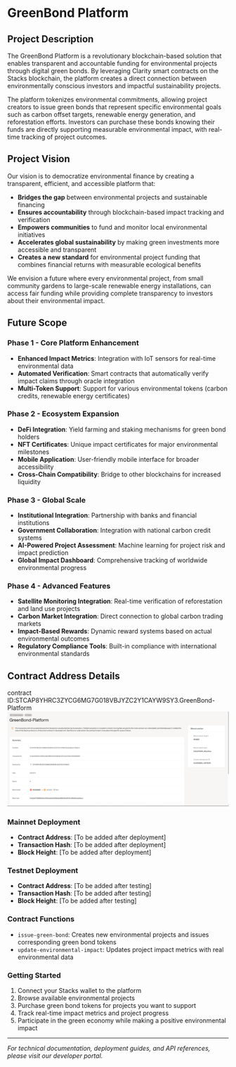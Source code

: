 # GreenBond Platform

## Project Description

The GreenBond Platform is a revolutionary blockchain-based solution that enables transparent and accountable funding for environmental projects through digital green bonds. By leveraging Clarity smart contracts on the Stacks blockchain, the platform creates a direct connection between environmentally conscious investors and impactful sustainability projects.

The platform tokenizes environmental commitments, allowing project creators to issue green bonds that represent specific environmental goals such as carbon offset targets, renewable energy generation, and reforestation efforts. Investors can purchase these bonds knowing their funds are directly supporting measurable environmental impact, with real-time tracking of project outcomes.

## Project Vision

Our vision is to democratize environmental finance by creating a transparent, efficient, and accessible platform that:

- **Bridges the gap** between environmental projects and sustainable financing
- **Ensures accountability** through blockchain-based impact tracking and verification
- **Empowers communities** to fund and monitor local environmental initiatives
- **Accelerates global sustainability** by making green investments more accessible and transparent
- **Creates a new standard** for environmental project funding that combines financial returns with measurable ecological benefits

We envision a future where every environmental project, from small community gardens to large-scale renewable energy installations, can access fair funding while providing complete transparency to investors about their environmental impact.

## Future Scope

### Phase 1 - Core Platform Enhancement
- **Enhanced Impact Metrics**: Integration with IoT sensors for real-time environmental data
- **Automated Verification**: Smart contracts that automatically verify impact claims through oracle integration
- **Multi-Token Support**: Support for various environmental tokens (carbon credits, renewable energy certificates)

### Phase 2 - Ecosystem Expansion
- **DeFi Integration**: Yield farming and staking mechanisms for green bond holders
- **NFT Certificates**: Unique impact certificates for major environmental milestones
- **Mobile Application**: User-friendly mobile interface for broader accessibility
- **Cross-Chain Compatibility**: Bridge to other blockchains for increased liquidity

### Phase 3 - Global Scale
- **Institutional Integration**: Partnership with banks and financial institutions
- **Government Collaboration**: Integration with national carbon credit systems
- **AI-Powered Project Assessment**: Machine learning for project risk and impact prediction
- **Global Impact Dashboard**: Comprehensive tracking of worldwide environmental progress

### Phase 4 - Advanced Features
- **Satellite Monitoring Integration**: Real-time verification of reforestation and land use projects
- **Carbon Market Integration**: Direct connection to global carbon trading markets
- **Impact-Based Rewards**: Dynamic reward systems based on actual environmental outcomes
- **Regulatory Compliance Tools**: Built-in compliance with international environmental standards

## Contract Address Details

contract ID:STCAP8YHRC3ZYCG6MG7G018VBJYZC2Y1CAYW9SY3.GreenBond-Platform 
![alt text](image.png)

### Mainnet Deployment
- **Contract Address**: [To be added after deployment]
- **Transaction Hash**: [To be added after deployment]
- **Block Height**: [To be added after deployment]

### Testnet Deployment
- **Contract Address**: [To be added after testing]
- **Transaction Hash**: [To be added after testing]
- **Block Height**: [To be added after testing]

### Contract Functions
- `issue-green-bond`: Creates new environmental projects and issues corresponding green bond tokens
- `update-environmental-impact`: Updates project impact metrics with real environmental data

### Getting Started
1. Connect your Stacks wallet to the platform
2. Browse available environmental projects
3. Purchase green bond tokens for projects you want to support
4. Track real-time impact metrics and project progress
5. Participate in the green economy while making a positive environmental impact

---

*For technical documentation, deployment guides, and API references, please visit our developer portal.*
